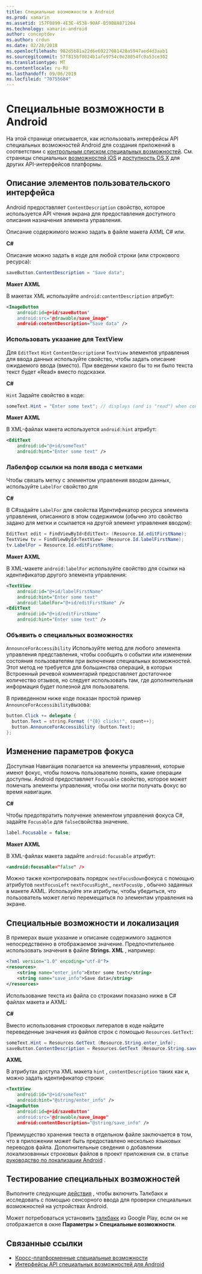```yaml
---
title: Специальные возможности в Android
ms.prod: xamarin
ms.assetid: 157F0899-4E3E-4538-90AF-B59B8A871204
ms.technology: xamarin-android
author: conceptdev
ms.author: crdun
ms.date: 02/28/2018
ms.openlocfilehash: 982d5b81a22d6e69227081420a5947aed4d3aab1
ms.sourcegitcommit: 57f815bf0024b1afe9754c0e28054fc0a53ce302
ms.translationtype: MT
ms.contentlocale: ru-RU
ms.lasthandoff: 09/06/2019
ms.locfileid: "70755684"
---
```

# <a name="accessibility-on-android"></a>Специальные возможности в Android

На этой странице описывается, как использовать интерфейсы API специальных возможностей Android для создания приложений в соответствии с [контрольным списком специальных возможностей](~/cross-platform/app-fundamentals/accessibility.md).
См. страницы специальных [возможностей iOS](~/ios/app-fundamentals/accessibility.md) и [доступность OS X](~/mac/app-fundamentals/accessibility.md) для других API-интерфейсов платформы.

## <a name="describing-ui-elements"></a>Описание элементов пользовательского интерфейса

Android предоставляет `ContentDescription` свойство, которое используется API чтения экрана для предоставления доступного описания назначения элемента управления.

Описание содержимого можно задать в файле макета AXML C# или.

**C#**

Описание можно задать в коде для любой строки (или строкового ресурса):

```csharp
saveButton.ContentDescription = "Save data";
```

**Макет AXML**

В макетах XML используйте `android:contentDescription` атрибут:

```xml
<ImageButton
    android:id=@+id/saveButton"
    android:src="@drawable/save_image"
    android:contentDescription="Save data" />
```

### <a name="use-hint-for-textview"></a>Использовать указание для TextView

Для `EditText` `Hint` `ContentDescription`и `TextView` элементов управления для ввода данных используйте свойство, чтобы задать описание ожидаемого ввода (вместо).
При введении какого бы то ни было текста текст будет «Read» вместо подсказки.

**C#**

`Hint` Задайте свойство в коде:

```csharp
someText.Hint = "Enter some text"; // displays (and is "read") when control is empty
```

**Макет AXML**

В XML-файлах макета используется `android:hint` атрибут:

```xml
<EditText
    android:id="@+id/someText"
    android:hint="Enter some text" />
```

### <a name="labelfor-links-input-fields-with-labels"></a>Лабелфор ссылки на поля ввода с метками

Чтобы связать метку с элементом управления вводом данных, используйте `LabelFor` свойство для

**C#**

В C#задайте `LabelFor` для свойства Идентификатор ресурса элемента управления, описанного в этом содержимом (обычно это свойство задано для метки и ссылается на другой элемент управления вводом):

```csharp
EditText edit = FindViewById<EditText> (Resource.Id.editFirstName);
TextView tv = FindViewById<TextView> (Resource.Id.labelFirstName);
tv.LabelFor = Resource.Id.editFirstName;
```

**Макет AXML**

В XML-макете `android:labelFor` используйте свойство для ссылки на идентификатор другого элемента управления:

```xml
<TextView
    android:id="@+id/labelFirstName"
    android:hint="Enter some text"
    android:labelFor="@+id/editFirstName" />
<EditText
    android:id="@+id/editFirstName"
    android:hint="Enter some text" />
```

### <a name="announce-for-accessibility"></a>Объявить о специальных возможностях

`AnnounceForAccessibility` Используйте метод для любого элемента управления представления, чтобы сообщить о событии или изменении состояния пользователям при включении специальных возможностей. Этот метод не требуется для большинства операций, в которых Встроенный речевой комментарий предоставляет достаточное количество отзывов, но следует использовать там, где дополнительная информация будет полезной для пользователя.

В приведенном ниже коде показан простой пример `AnnounceForAccessibility`вызова:

```csharp
button.Click += delegate {
  button.Text = string.Format ("{0} clicks!", count++);
  button.AnnounceForAccessibility (button.Text);
};
```

## <a name="changing-focus-settings"></a>Изменение параметров фокуса

Доступная Навигация полагается на элементы управления, которые имеют фокус, чтобы помочь пользователю понять, какие операции доступны. Android предоставляет `Focusable` свойство, которое может помечать элементы управления, чтобы они могли получать фокус во время навигации.

**C#**

Чтобы предотвратить получение элементом управления фокуса C#, задайте `Focusable` для `false`свойства значение.

```csharp
label.Focusable = false;
```

**Макет AXML**

В XML-файлах макета задайте `android:focusable` атрибут:

```xml
<android:focusable="false" />
```

Можно также контролировать порядок `nextFocusDown`фокуса с помощью атрибутов `nextFocusLeft` `nextFocusRight`,, `nextFocusUp` , обычно заданных в макете AXML. Используйте эти атрибуты, чтобы убедиться, что пользователь может легко перемещаться по элементам управления на экране.

## <a name="accessibility-and-localization"></a>Специальные возможности и локализация

В примерах выше указание и описание содержимого задаются непосредственно в отображаемое значение. Предпочтительнее использовать значения в файле **Strings. XML** , например:

```xml
<?xml version="1.0" encoding="utf-8"?>
<resources>
    <string name="enter_info">Enter some text</string>
    <string name="save_info">Save data</string>
</resources>
```

Использование текста из файла со строками показано ниже в C# файлах макета и AXML:

**C#**

Вместо использования строковых литералов в коде найдите переведенные значения из файлов строк с помощью `Resources.GetText`:

```csharp
someText.Hint = Resources.GetText (Resource.String.enter_info);
saveButton.ContentDescription = Resources.GetText (Resource.String.save_info);
```

**AXML**

В атрибутах доступа XML макета `hint` , `contentDescription` таких как и, можно задать идентификатор строки:

```xml
<TextView
    android:id="@+id/someText"
    android:hint="@string/enter_info" />
<ImageButton
    android:id=@+id/saveButton"
    android:src="@drawable/save_image"
    android:contentDescription="@string/save_info" />
```

Преимущество хранения текста в отдельном файле заключается в том, что в приложении может быть предоставлено несколько языковых переводов файла. Дополнительные сведения о добавлении локализованных строковых файлов в проект приложения см. в статье [руководство по локализации Android](~/android/app-fundamentals/localization.md) .

## <a name="testing-accessibility"></a>Тестирование специальных возможностей

Выполните следующие [действия](https://developer.android.com/training/accessibility/testing.html#how-to) , чтобы включить Талкбакк и исследовать с помощью сенсорного ввода для проверки специальных возможностей на устройствах Android.

Может потребоваться установить [талкбакк](https://play.google.com/store/apps/details?id=com.google.android.marvin.talkback) из Google Play, если он не отображается в окне **Параметры > Специальные возможности**.

## <a name="related-links"></a>Связанные ссылки

- [Кросс-платформенные специальные возможности](~/cross-platform/app-fundamentals/accessibility.md)
- [Интерфейсы API специальных возможностей для Android](https://developer.android.com/guide/topics/ui/accessibility/index.html)
